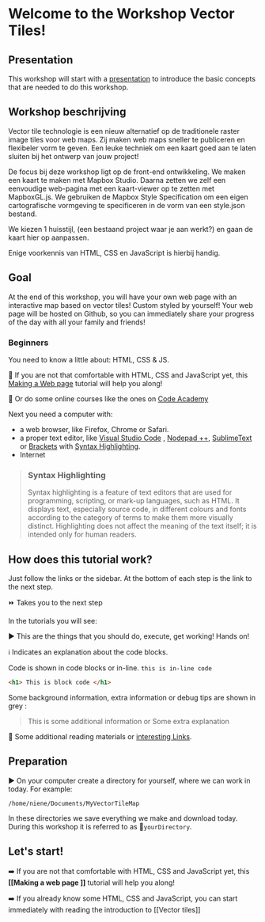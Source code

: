 # Welcome to the Workshop Vector Tiles!

## Presentation

This workshop will start with a [presentation](https://nieneb.github.io/aeres_workshop/) to introduce the basic concepts that are needed to do this workshop.

## Workshop beschrijving

Vector tile technologie is een nieuw alternatief op de traditionele raster image tiles voor web maps. Zij maken web maps sneller te publiceren en flexibeler vorm te geven. Een leuke techniek om een kaart goed aan te laten sluiten bij het ontwerp van jouw project! 

De focus bij deze workshop ligt op de front-end ontwikkeling. We maken een kaart te maken met Mapbox Studio. Daarna zetten we zelf een eenvoudige web-pagina met een kaart-viewer op te zetten met MapboxGL.js. We gebruiken de Mapbox Style Specification om een eigen cartografische vormgeving te specificeren in de vorm van een style.json bestand. 

We kiezen 1 huisstijl, (een bestaand project waar je aan werkt?) en gaan de kaart hier op aanpassen. 

Enige voorkennis van HTML, CSS en JavaScript is hierbij handig.

## Goal 

At the end of this workshop, you will have your own web page with an interactive map based on vector tiles! Custom styled by yourself! Your web page will be hosted on Github, so you can immediately share your progress of the day with all your family and friends!

### Beginners

You need to know a little about: HTML, CSS & JS. 

:link: If you are not that comfortable with HTML, CSS and JavaScript yet, this [Making a Web page](https://github.com/NieneB/Webmapping_for_beginners/wiki/Making-a-web-page) tutorial will help you along!

:link: Or do some online courses like the ones on [Code Academy](https://www.codecademy.com/)

Next you need a computer with:

* a web browser, like Firefox, Chrome or Safari.
* a proper text editor, like [Visual Studio Code](https://code.visualstudio.com/) , [Nodepad ++](https://notepad-plus-plus.org/download/v7.6.html), [SublimeText](http://www.sublimetext.com/) or [Brackets](http://brackets.io/) with [Syntax Highlighting](https://en.wikipedia.org/wiki/Syntax_highlighting).
* Internet

>### Syntax Highlighting
>
> Syntax highlighting is a feature of text editors that are used for programming, scripting, or mark-up languages, such as HTML. It displays text, especially source code, in different colours and fonts according to the category of terms to make them more visually distinct. Highlighting does not affect the meaning of the text itself; it is intended only for human readers.

## How does this tutorial work?

Just follow the links or the sidebar. At the bottom of each step is the link to the next step.

:fast_forward: Takes you to the next step

In the tutorials you will see:

:arrow_forward: This are the things that you should do, execute, get working! Hands on! 

:information_source: Indicates an explanation about the code blocks. 

Code is shown in code blocks or in-line. `this is in-line code` 

``` html
<h1> This is block code </h1>
```

Some background information, extra information or debug tips are shown in grey :

> This is some additional information
> or
> Some extra explanation

:link: Some additional reading materials or [interesting Links](https://findtheinvisiblecow.com/). 

## Preparation

:arrow_forward: On your computer create a directory for yourself, where we can work in today. For example:

	/home/niene/Documents/MyVectorTileMap

In these directories we save everything we make and download today. During this workshop it is referred to as :open_file_folder:`yourDirectory`.

## Let's start!

:arrow_right: If you are not that comfortable with HTML, CSS and JavaScript yet, this **[[Making a web page ]]** tutorial will help you along!

:arrow_right: If you already know some HTML, CSS and JavaScript, you can start immediately with reading the introduction to [[Vector tiles]]
